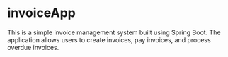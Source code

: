 # invoiceApp
This is a simple invoice management system built using Spring Boot. The application allows users to create invoices, pay invoices, and process overdue invoices.
